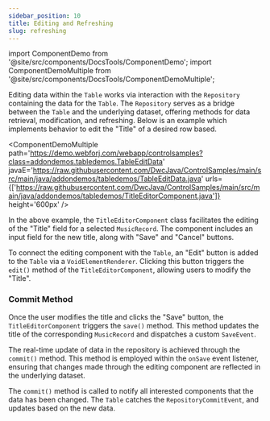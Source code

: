 ```yaml
---
sidebar_position: 10
title: Editing and Refreshing
slug: refreshing
---
```


import ComponentDemo from '@site/src/components/DocsTools/ComponentDemo';
import ComponentDemoMultiple from '@site/src/components/DocsTools/ComponentDemoMultiple';

Editing data within the `Table` works via interaction with the `Repository` containing the data for the `Table`. The `Repository` serves as a bridge between the `Table` and the underlying dataset, offering methods for data retrieval, modification, and refreshing. Below is an example which implements behavior to edit the "Title" of a desired row based.

<ComponentDemoMultiple 
path='https://demo.webforj.com/webapp/controlsamples?class=addondemos.tabledemos.TableEditData' 
javaE='https://raw.githubusercontent.com/DwcJava/ControlSamples/main/src/main/java/addondemos/tabledemos/TableEditData.java'
urls={['https://raw.githubusercontent.com/DwcJava/ControlSamples/main/src/main/java/addondemos/tabledemos/TitleEditorComponent.java']}
height='600px'
/>

In the above example, the `TitleEditorComponent` class facilitates the editing of the "Title" field for a selected `MusicRecord`. The component includes an input field for the new title, along with "Save" and "Cancel" buttons.

To connect the editing component with the `Table`, an "Edit" button is added to the `Table` via a `VoidElementRenderer`. Clicking this button triggers the `edit()` method of the `TitleEditorComponent`, allowing users to modify the "Title".

### Commit Method

Once the user modifies the title and clicks the "Save" button, the `TitleEditorComponent` triggers the `save()` method. This method updates the title of the corresponding `MusicRecord` and dispatches a custom `SaveEvent`.

The real-time update of data in the repository is achieved through the `commit()` method. This method is employed within the `onSave` event listener, ensuring that changes made through the editing component are reflected in the underlying dataset.

The `commit()` method is called to notify all interested components that the data has been changed. The `Table` catches the `RepositoryCommitEvent`, and updates based on the new data. 
